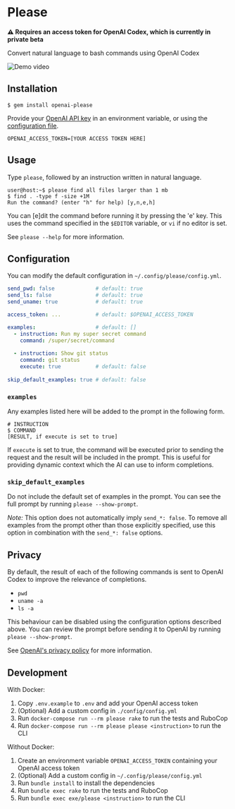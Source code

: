 # Please

**⚠️ Requires an access token for OpenAI Codex, which is currently in private beta**

Convert natural language to bash commands using OpenAI Codex

![Demo video](https://user-images.githubusercontent.com/4272090/133416481-febce287-1c3b-4a10-ab3e-b7228d403d7a.gif)

## Installation

    $ gem install openai-please

Provide your [OpenAI API key](https://help.openai.com/en/articles/5480100-how-do-i-gain-access-to-openai-codex) in an environment variable, or using the [configuration file](#configuration).

```
OPENAI_ACCESS_TOKEN=[YOUR ACCESS TOKEN HERE]
```

## Usage

Type `please`, followed by an instruction written in natural language.

```shell
user@host:~$ please find all files larger than 1 mb
$ find . -type f -size +1M
Run the command? (enter "h" for help) [y,n,e,h]
```

You can [e]dit the command before running it by pressing the 'e' key. This uses the command specified in the `$EDITOR` variable, or `vi` if no editor is set.

See `please --help` for more information.

## Configuration

You can modify the default configuration in `~/.config/please/config.yml`.

```yaml
send_pwd: false             # default: true
send_ls: false              # default: true
send_uname: true            # default: true

access_token: ...           # default: $OPENAI_ACCESS_TOKEN

examples:                   # default: []
  - instruction: Run my super secret command
    command: /super/secret/command
    
  - instruction: Show git status
    command: git status
    execute: true           # default: false
    
skip_default_examples: true # default: false
```

### `examples`

Any examples listed here will be added to the prompt in the following form.

```
# INSTRUCTION
$ COMMAND
[RESULT, if execute is set to true]
```

If `execute` is set to true, the command will be executed prior to sending the request and the result will be included in the prompt. This is useful for providing dynamic context which the AI can use to inform completions.

### `skip_default_examples`

Do not include the default set of examples in the prompt. You can see the full prompt by running `please --show-prompt`. 

*Note:* This option does not automatically imply `send_*: false`. To remove all examples from the prompt other than those explicitly specified, use this option in combination with the `send_*: false` options.

## Privacy

By default, the result of each of the following commands is sent to OpenAI Codex to improve the relevance of completions.

- `pwd`
- `uname -a`
- `ls -a`

This behaviour can be disabled using the configuration options described above. You can review the prompt before sending it to OpenAI by running `please --show-prompt`. 

See [OpenAI's privacy policy](https://beta.openai.com/policies/privacy-policy) for more information.

## Development

With Docker:

1. Copy `.env.example` to `.env` and add your OpenAI access token
2. (Optional) Add a custom config in `./config/config.yml`
3. Run `docker-compose run --rm please rake` to run the tests and RuboCop
4. Run `docker-compose run --rm please please <instruction>` to run the CLI

Without Docker:

1. Create an environment variable `OPENAI_ACCESS_TOKEN` containing your OpenAI access token
2. (Optional) Add a custom config in `~/.config/please/config.yml`
3. Run `bundle install` to install the dependencies
4. Run `bundle exec rake` to run the tests and RuboCop
5. Run `bundle exec exe/please <instruction>` to run the CLI
